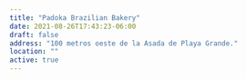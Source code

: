 ```yaml
---
title: "Padoka Brazilian Bakery"
date: 2021-08-26T17:43:23-06:00
draft: false
address: "100 metros oeste de la Asada de Playa Grande."
location: ""
active: true
---
```

